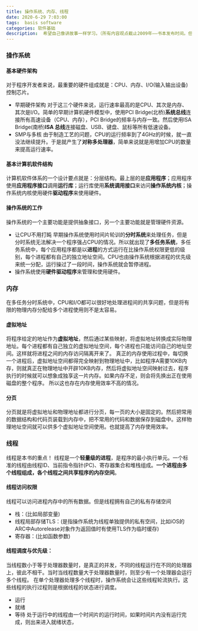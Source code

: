 ```yaml
---
title: 操作系统、内存、线程
date: 2020-6-29 7:03:00
tags:  basis software
categories: 软件基础
description:  希望自己像讲故事一样学习。（所有内容观点截止2009年——书本发布时间。但是无论在什么时期，理论应该是大致类似的）
---
```


### 操作系统
#### 基本硬件架构
对于程序开发者来说，最重要的硬件组成就是：CPU、内存、I/O(输入输出设备)控制芯片。
* 早期硬件架构
对于这三个硬件来说，运行速率最高的是CPU、其次是内存、其次是I/O。简单的早期计算机硬件模型中，使用PCI Bridge(北桥)**系统总线**连接所有高速设备（CPU、内存），PCI Bridge的频率与内存一致。然后使用ISA Bridge(南桥)**ISA 总线**连接磁盘、USB、键盘、鼠标等所有低速设备。
* SMP与多核
由于制造工艺的问题，CPU的运行频率到了4GHz的时候，就一直没法继续提升。于是就产生了**对称多处理器**，简单来说就是用增加CPU的数量来提高运行速率。

#### 基本计算机软件结构
计算机软件体系的一个设计要点就是：分层结构。最上层的是**应用程序**；应用程序使用**应用程序接口**调用**运行库**；运行库使用**系统调用接口**来访问**操作系统内核**；操作系统内核使用硬件**驱动程序**来使用硬件。

#### 操作系统的工作
操作系统的一个主要功能是提供抽象接口，另一个主要功能就是管理硬件资源。
* 让CPU不用打盹
早期操作系统使用时间片轮训的**分时系统**来处理任务，但是分时系统无法解决一个程序强占CPU的情况。所以就出现了**多任务系统**，多任务系统中，每个应用程序都是以**进程**的方式运行在比操作系统权限更低的级别，每个进程都有自己的独立地址空间。CPU也由操作系统根据进程的优先级来统一分配，运行操过了一段时间，操作系统就会暂停进程。
* 操作系统使用**硬件驱动程序**来管理和使用硬件。

### 内存
在多任务分时系统中，CPU和I/O都可以很好地处理进程间的共享问题，但是将有限的物理内存分配给多个进程使用则不是太容易。
#### 虚拟地址
将程序给定的地址作为**虚拟地址**，然后通过某些映射，将虚拟地址转换成实际物理地址。每个进程都有自己独立的虚拟地址空间，每个进程也只能访问自己的地址空间。这样就将进程之间的内存访问隔离开来了。
真正的内存使用过程中，每切换一个进程后，虚拟地址空间都得完全映射到物理地址中，比如程序A需要10KB内存，则就真正在物理地址中开辟10KB内存，然后将虚拟地址空间映射过去，程序执行的时候就可以想象成独享这一片内存。如果内存不足，则会将先换出正在使用磁盘的整个程序。
所以这也存在内存使用效率不高的情况。
#### 分页
分页就是将虚拟地址和物理地址都进行分页，每一页的大小是固定的。然后把常用的数据结构和代码页装载到内存中，把不常用的代码和数据保存到磁盘中。这样物理地址空间就可以供多个虚拟地址空间使用。也就提高了内存使用效率。

### 线程
线程是本书的重点！
线程是一个**轻量级的进程**，是程序的最小执行单元。一个标准的线程由线程ID、当前指令指针(PC)、寄存器集合和堆栈组成。**一个进程由多个线程组成，各个线程之间共享程序的内存空间**。
#### 线程访问权限
线程可以访问进程内存中的所有数据。但是线程拥有自己的私有存储空间
* 栈：(比如局部变量)
* 线程局部存储TLS：(是指操作系统为线程单独提供的私有空间，比如iOS的ARC中Autorelease对象作为返回值时有使用TLS作为临时缓存)
* 寄存器：(比如函数参数)
#### 线程调度与优先级：
当线程数小于等于处理器数量时，是真正的并发，不同的线程运行在不同的处理器上，彼此不相干。当时当线程数量大于处理器数量时，则至少有一个处理器会运行多个线程。
在单个处理器处理多个线程时，操作系统会让这些线程轮流执行。这些线程的执行过程则是根据线程的状态进行调度。
* 运行
* 就绪
* 等待
处于运行中的线程由一个时间片的运行时间，如果时间片内没有运行完成，则出来进入就绪状态，
